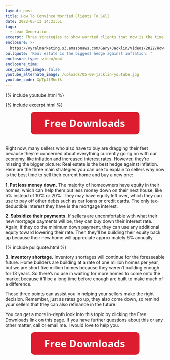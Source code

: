 ```yaml
---
layout: post
title: How To Convince Worried Clients To Sell
date: 2022-05-13 14:31:51
tags:
  - Lead Generation
excerpt: Three strategies to show worried clients that now is the time to sell.
enclosure: >-
  https://vyralmarketing.s3.amazonaws.com/Gary+Jacklin/Videos/2022/How+To+Convince+Worried+Clients+To+Sell.mp4
pullquote: 'Real estate is the biggest hedge against inflation. '
enclosure_type: video/mp4
enclosure_time:
use_youtube_image: false
youtube_alternate_image: /uploads/05-09-jacklin-youtube.jpg
youtube_code: XpTpJlMhofk
---
```

{% include youtube.html %}

{% include excerpt.html %}

<center><a href="https://join.gochicagolandhomes.com/ask/e2b982bb7c471a7d246973b1e55e625c"><img width="343" height="72" src="uploads/FreeDownloadsButton-343.png" /></a></center>

<center>&nbsp;</center>

Right now, many sellers who also have to buy are dragging their feet because they’re concerned about everything currently going on with our economy, like inflation and increased interest rates. However, they’re missing the bigger picture: Real estate is the best hedge against inflation. Here are the three main strategies you can use to explain to sellers why now is the best time to sell their current home and buy a new one:

**1\. Put less money down.** The majority of homeowners have equity in their homes, which can help them put less money down on their next house, like 5% instead of 10% or 20%. They may have equity left over, which they can use to pay off other debts such as car loans or credit cards. The only tax-deductible interest they have is the mortgage interest.

**2\. Subsidize their payments.** If sellers are uncomfortable with what their new mortgage payments will be, they can buy down their interest rate. Again, if they do the minimum down payment, they can use any additional equity toward lowering their rate. Then they’ll be building their equity back up because their new home will appreciate approximately 6% annually.

{% include pullquote.html %}

**3\. Inventory shortage.** Inventory shortages will continue for the foreseeable future. Home builders are building at a rate of one million homes per year, but we are short five million homes because they weren’t building enough for 13 years. So there’s no use in waiting for more homes to come onto the market because it’ll be a long time before enough are built to make much of a difference.

These three points can assist you in helping your sellers make the right decision. Remember, just as rates go up, they also come down, so remind your sellers that they can also refinance in the future.&nbsp;

You can get a more in-depth look into this topic by clicking the Free Downloads link on this page. If you have further questions about this or any other matter, call or email me. I would love to help you.

<center><a href="https://join.gochicagolandhomes.com/ask/e2b982bb7c471a7d246973b1e55e625c"><img width="343" height="72" src="uploads/FreeDownloadsButton-343.png" /></a></center>
